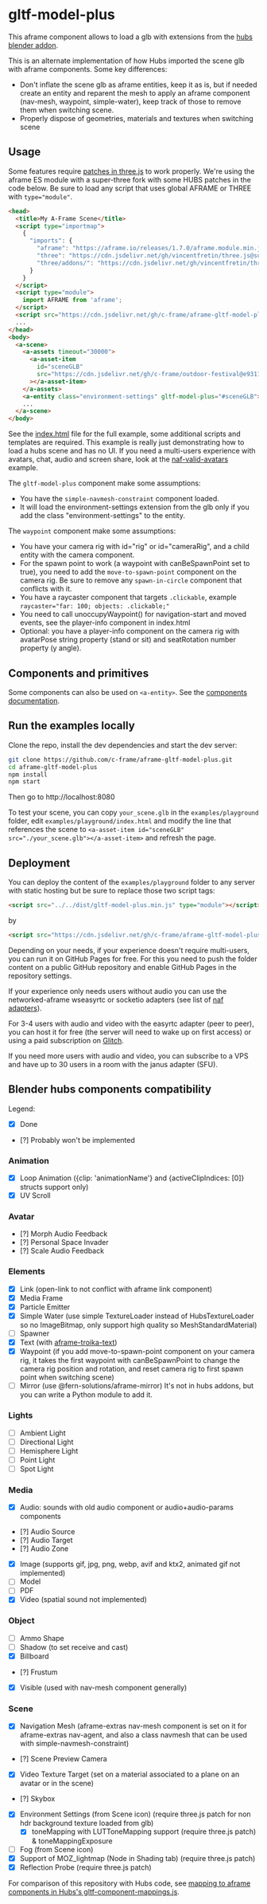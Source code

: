 # gltf-model-plus

This aframe component allows to load a glb with extensions from the [hubs blender addon](https://github.com/MozillaReality/hubs-blender-exporter).

This is an alternate implementation of how Hubs imported the scene glb with aframe components. Some key differences:

- Don't inflate the scene glb as aframe entities, keep it as is, but if needed create an entity and reparent the mesh to apply an aframe component (nav-mesh, waypoint, simple-water), keep track of those to remove them when switching scene.
- Properly dispose of geometries, materials and textures when switching scene

## Usage

Some features require [patches in three.js](https://github.com/c-frame/aframe-gltf-model-plus/blob/main/docs/custom_aframe_build.md) to work properly. We're using the aframe ES module with a super-three fork with some HUBS patches in the code below.
Be sure to load any script that uses global AFRAME or THREE with `type="module"`.

```html
<head>
  <title>My A-Frame Scene</title>
  <script type="importmap">
    {
      "imports": {
        "aframe": "https://aframe.io/releases/1.7.0/aframe.module.min.js",
        "three": "https://cdn.jsdelivr.net/gh/vincentfretin/three.js@super-r173-5-lut/build/three.module.js",
        "three/addons/": "https://cdn.jsdelivr.net/gh/vincentfretin/three.js@super-r173-5-lut/examples/jsm/"
      }
    }
  </script>
  <script type="module">
    import AFRAME from 'aframe';
  </script>
  <script src="https://cdn.jsdelivr.net/gh/c-frame/aframe-gltf-model-plus@1.1.0/dist/gltf-model-plus.min.js" type="module"></script>
  ...
</head>
<body>
  <a-scene>
    <a-assets timeout="30000">
      <a-asset-item
        id="sceneGLB"
        src="https://cdn.jsdelivr.net/gh/c-frame/outdoor-festival@e9311cf/Outdoor_Festival.glb"
      ></a-asset-item>
    </a-assets>
    <a-entity class="environment-settings" gltf-model-plus="#sceneGLB"></a-entity>
    ...
  </a-scene>
</body>
```

See the [index.html](https://github.com/c-frame/aframe-gltf-model-plus/blob/main/examples/playground/index.html) file for the full example, some additional scripts and templates are required.
This example is really just demonstrating how to load a hubs scene and has no UI.
If you need a multi-users experience with avatars, chat, audio and screen share, look at the [naf-valid-avatars](https://github.com/networked-aframe/naf-valid-avatars) example.

The `gltf-model-plus` component make some assumptions:

- You have the `simple-navmesh-constraint` component loaded.
- It will load the environment-settings extension from the glb only if you add the class "environment-settings" to the entity.

The `waypoint` component make some assumptions:

- You have your camera rig with id="rig" or id="cameraRig", and a child entity with the camera component.
- For the spawn point to work (a waypoint with canBeSpawnPoint set to true), you need to add the `move-to-spawn-point` component on the camera rig. Be sure to remove any `spawn-in-circle` component that conflicts with it.
- You have a raycaster component that targets `.clickable`, example `raycaster="far: 100; objects: .clickable;"`
- You need to call unoccupyWaypoint() for navigation-start and moved events, see the player-info component in index.html
- Optional: you have a player-info component on the camera rig with avatarPose string property (stand or sit) and seatRotation number property (y angle).

## Components and primitives

Some components can also be used on `<a-entity>`.
See the [components documentation](https://github.com/c-frame/aframe-gltf-model-plus/blob/main/docs/components.md).

## Run the examples locally

Clone the repo, install the dev dependencies and start the dev server:

```sh
git clone https://github.com/c-frame/aframe-gltf-model-plus.git
cd aframe-gltf-model-plus
npm install
npm start
```

Then go to http://localhost:8080

To test your scene, you can copy `your_scene.glb` in the `examples/playground` folder,
edit `examples/playground/index.html` and modify the line that references the scene to
`<a-asset-item id="sceneGLB" src="./your_scene.glb"></a-asset-item>`
and refresh the page.

## Deployment

You can deploy the content of the `examples/playground` folder to any server with static hosting but be sure to replace those two script tags:

```html
<script src="../../dist/gltf-model-plus.min.js" type="module"></script>
```

by

```html
<script src="https://cdn.jsdelivr.net/gh/c-frame/aframe-gltf-model-plus@1.1.0/dist/gltf-model-plus.min.js" type="module"></script>
```

Depending on your needs, if your experience doesn't require multi-users, you can run it on GitHub Pages for free. For this you need to push the folder content on a public GitHub repository and enable GitHub Pages in the repository settings.

If your experience only needs users without audio you can use the networked-aframe wseasyrtc or socketio adapters (see list of [naf adapters](https://github.com/networked-aframe/networked-aframe?tab=readme-ov-file#adapters)).

For 3-4 users with audio and video with the easyrtc adapter (peer to peer), you can host it for free (the server will need to wake up on first access) or using a paid subscription on [Glitch](https://glitch.com).

If you need more users with audio and video, you can subscribe to a VPS and have up to 30 users in a room with the janus adapter (SFU).

## Blender hubs components compatibility

Legend:

- [x] Done
- [?] Probably won't be implemented

### Animation

- [x] Loop Animation ({clip: 'animationName'} and {activeClipIndices: [0]} structs support only)
- [x] UV Scroll

### Avatar

- [?] Morph Audio Feedback
- [?] Personal Space Invader
- [?] Scale Audio Feedback

### Elements

- [x] Link (open-link to not conflict with aframe link component)
- [x] Media Frame
- [x] Particle Emitter
- [x] Simple Water (use simple TextureLoader instead of HubsTextureLoader so no ImageBitmap, only support high quality so MeshStandardMaterial)
- [ ] Spawner
- [x] Text (with [aframe-troika-text](https://github.com/lojjic/aframe-troika-text))
- [x] Waypoint (if you add move-to-spawn-point component on your camera rig, it takes the first waypoint with canBeSpawnPoint to change the camera rig position and rotation, and reset camera rig to first spawn point when switching scene)
- [ ] Mirror (use @fern-solutions/aframe-mirror) It's not in hubs addons, but you can write a Python module to add it.

### Lights

- [ ] Ambient Light
- [ ] Directional Light
- [ ] Hemisphere Light
- [ ] Point Light
- [ ] Spot Light

### Media

- [x] Audio: sounds with old audio component or audio+audio-params components
- [?] Audio Source
- [?] Audio Target
- [?] Audio Zone
- [x] Image (supports gif, jpg, png, webp, avif and ktx2, animated gif not implemented)
- [ ] Model
- [ ] PDF
- [x] Video (spatial sound not implemented)

### Object

- [ ] Ammo Shape
- [ ] Shadow (to set receive and cast)
- [x] Billboard
- [?] Frustum
- [x] Visible (used with nav-mesh component generally)

### Scene

- [x] Navigation Mesh (aframe-extras nav-mesh component is set on it for aframe-extras nav-agent, and also a class navmesh that can be used with simple-navmesh-constraint)
- [?] Scene Preview Camera
- [x] Video Texture Target (set on a material associated to a plane on an avatar or in the scene)
- [?] Skybox
- [x] Environment Settings (from Scene icon) (require three.js patch for non hdr background texture loaded from glb)
  - [x] toneMapping with LUTToneMapping support (require three.js patch) & toneMappingExposure
- [ ] Fog (from Scene icon)
- [x] Support of MOZ_lightmap (Node in Shading tab) (require three.js patch)
- [x] Reflection Probe (require three.js patch)

For comparison of this repository with Hubs code, see [mapping to aframe components in Hubs's gltf-component-mappings.js](https://github.com/mozilla/hubs/blob/f1213d3e8b8a21960f49d1e7f0504825f59ceef8/src/gltf-component-mappings.js).
